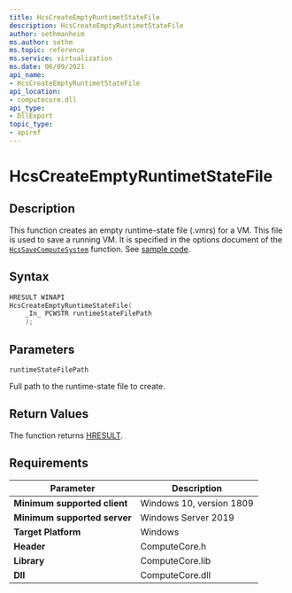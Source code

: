 ```yaml
---
title: HcsCreateEmptyRuntimetStateFile
description: HcsCreateEmptyRuntimetStateFile
author: sethmanheim
ms.author: sethm
ms.topic: reference
ms.service: virtualization
ms.date: 06/09/2021
api_name:
- HcsCreateEmptyRuntimetStateFile
api_location:
- computecore.dll
api_type:
- DllExport
topic_type: 
- apiref
---
```

# HcsCreateEmptyRuntimetStateFile

## Description

This function creates an empty runtime-state file (.vmrs) for a VM. This file is used to save a running VM. It is specified in the options document of the [`HcsSaveComputeSystem`](./HcsSaveComputeSystem.md) function. See [sample code](./UtilityFunctionSample.md#CreateFilesGrantAccess).

## Syntax

```cpp
HRESULT WINAPI
HcsCreateEmptyRuntimeStateFile(
    _In_ PCWSTR runtimeStateFilePath
    );
```

## Parameters

`runtimeStateFilePath`

Full path to the runtime-state file to create.

## Return Values

The function returns [HRESULT](./HCSHResult.md).

## Requirements

|Parameter|Description|
|---|---|
| **Minimum supported client** | Windows 10, version 1809 |
| **Minimum supported server** | Windows Server 2019 |
| **Target Platform** | Windows |
| **Header** | ComputeCore.h |
| **Library** | ComputeCore.lib |
| **Dll** | ComputeCore.dll |